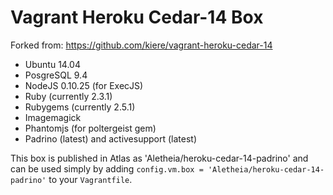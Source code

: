 # Vagrant Heroku Cedar-14 Box

Forked from: https://github.com/kiere/vagrant-heroku-cedar-14

* Ubuntu 14.04
* PosgreSQL 9.4
* NodeJS 0.10.25 (for ExecJS)
* Ruby (currently 2.3.1)
* Rubygems (currently 2.5.1)
* Imagemagick
* Phantomjs (for poltergeist gem)
* Padrino (latest) and activesupport (latest)

This box is published in Atlas as 'Aletheia/heroku-cedar-14-padrino' and can be used simply by adding `config.vm.box = 'Aletheia/heroku-cedar-14-padrino'` to your `Vagrantfile`.
